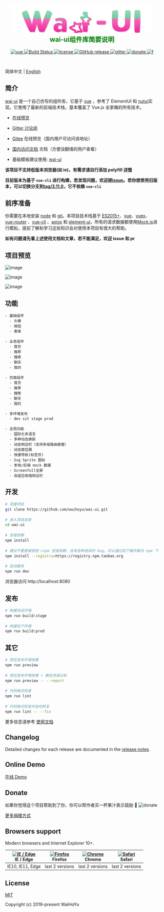 <h2 align="center" style="color:green">
    <img src="./src/assets/mainlogon.png" alt="waiui">
    <br>
     wai-ui组件库简要说明
</h2>

<p align="center">
  <a href="https://github.com/vuejs/vue">
    <img src="https://img.shields.io/badge/vue-2.6.10-brightgreen.svg" alt="vue">
  </a>
  <!-- <a href="https://github.com/ElemeFE/element">
    <img src="https://img.shields.io/badge/element--ui-2.7.0-brightgreen.svg" alt="element-ui">
  </a> -->
  <a href="https://travis-ci.org/waihoyu/wai-ui" rel="nofollow">
    <img src="https://travis-ci.com/waihoyu/wai-ui.svg?branch=master" alt="Build Status">
  </a>
  <a href="https://github.com/waihoyu/wai-ui/master/LICENSE">
    <img src="https://img.shields.io/github/license/mashape/apistatus.svg" alt="license">
  </a>
  <a href="https://github.com/waihoyu/wai-ui/releases">
    <img src="https://img.shields.io/github/release/waihoyu/wai-ui.svg" alt="GitHub release">
  </a>
  <a href="https://gitter.im/wai-ui/discuss">
    <img src="https://badges.gitter.im/Join%20Chat.svg" alt="gitter">
  </a>
  <a href="https://waihoyu.gitee.io/wai-ui-site/zh/donate">
    <img src="https://img.shields.io/badge/%24-donate-ff69b4.svg" alt="donate">
  </a>
    <a href="https://waihoyu.gitee.io/wai-ui-site/zh/donate">
    <img src="https://img.shields.io/github/followers/waihoyu?style=social" alt="f">
  </a>
  
</p>

<br>

简体中文 | [English](./README.md)

## 简介

[wai-ui](https://waihoyu.github.io/wai-ui) 是一个自己仿写的组件库，它基于 [vue](https://github.com/vuejs/vue) ，参考了 ElementUI 和 [nutui](https://github.com/jdf2e/nutui)实现。它使用了最新的前端技术栈，基本覆盖了 Vue.js 全家桶的所有技术。

-   [在线预览](https://waihoyu.github.io/wai-ui)

-   [Gitter 讨论组](https://gitter.im/wai-ui/discuss)

-   [Gitee](https://waihoyu.gitee.io/wai-ui/) 在线预览（国内用户可访问该地址）

-   [国内访问文档](https://waihoyu.gitee.io/wai-ui-site/zh/) 文档（方便没翻墙的用户查看）

-   基础模板建议使用: [wai-ui](https://github.com/waihoyu/wai-ui)

**该项目不支持低版本浏览器(如 ie)，有需求请自行添加 polyfill [详情](https://github.com/waihoyu/wai-ui/wiki#babel-polyfill)**

**目前版本为基于 `vue-cli` 进行构建，若发现问题，欢迎提[issue](https://github.com/waihoyu/wai-ui/issues/new)。若你想使用旧版本，可以切换分支到[tag/3.11.0](https://github.com/waihoyu/wai-ui/tree/tag/3.11.0)，它不依赖 `vue-cli`**

## 前序准备

你需要在本地安装 [node](http://nodejs.org/) 和 [git](https://git-scm.com/)。本项目技术栈基于 [ES2015+](http://es6.ruanyifeng.com/)、[vue](https://cn.vuejs.org/index.html)、[vuex](https://vuex.vuejs.org/zh-cn/)、[vue-router](https://router.vuejs.org/zh-cn/) 、[vue-cli](https://github.com/vuejs/vue-cli) 、[axios](https://github.com/axios/axios) 和 [element-ui](https://github.com/ElemeFE/element)，所有的请求数据都使用[Mock.js](https://github.com/nuysoft/Mock)进行模拟，提前了解和学习这些知识会对使用本项目有很大的帮助。

**如有问题请先看上述使用文档和文章，若不能满足，欢迎 issue 和 pr**

## 项目预览

 <p align="center">
 
![image](./src/assets/images/main.png)

![image](./src/assets/images/recommend.png)

![image](./src/assets/images/rearch.png)

</p>

## 功能

```
- 基础组件
  - 头像
  - 按钮
  - 表单

- 业务组件
  - 首页
  - 推荐
  - 搜索
  - 聊天
  - 我的

- 页面组件
  - 首页
  - 推荐
  - 搜索
  - 聊天
  - 我的

- 多环境发布
  - dev sit stage prod

- 全局功能
  - 国际化多语言
  - 多种动态换肤
  - 动态侧边栏（支持多级路由嵌套）
  - 动态面包屑
  - 快捷导航(标签页)
  - Svg Sprite 图标
  - 本地/后端 mock 数据
  - Screenfull全屏
  - 自适应收缩侧边栏

```

## 开发

```bash
# 克隆项目
git clone https://github.com/waihoyu/wai-ui.git

# 进入项目目录
cd wai-ui

# 安装依赖
npm install

# 建议不要直接使用 cnpm 安装依赖，会有各种诡异的 bug。可以通过如下操作解决 npm 下载速度慢的问题
npm install --registry=https://registry.npm.taobao.org

# 启动服务
npm run dev
```

浏览器访问 http://localhost:8080

## 发布

```bash
# 构建测试环境
npm run build:stage

# 构建生产环境
npm run build:prod
```

## 其它

```bash
# 预览发布环境效果
npm run preview

# 预览发布环境效果 + 静态资源分析
npm run preview -- --report

# 代码格式检查
npm run lint

# 代码格式检查并自动修复
npm run lint -- --fix
```

更多信息请参考 [使用文档](https://waihoyu.github.io/wai-ui-site/zh/)

## Changelog

Detailed changes for each release are documented in the [release notes](https://github.com/waihoyu/wai-ui/releases).

## Online Demo

[在线 Demo](https://waihoyu.github.io/wai-ui)

## Donate

如果你觉得这个项目帮助到了你，你可以帮作者买一杯果汁表示鼓励 :tropical_drink:
![donate](https://waihoyu.github.io/donate/donation.png)

[更多捐赠方式](https://waihoyu.gitee.io/wai-ui-site/zh/donate)

## Browsers support

Modern browsers and Internet Explorer 10+.

| [<img src="https://raw.githubusercontent.com/alrra/browser-logos/master/src/edge/edge_48x48.png" alt="IE / Edge" width="24px" height="24px" />](https://godban.github.io/browsers-support-badges/)</br>IE / Edge | [<img src="https://raw.githubusercontent.com/alrra/browser-logos/master/src/firefox/firefox_48x48.png" alt="Firefox" width="24px" height="24px" />](https://godban.github.io/browsers-support-badges/)</br>Firefox | [<img src="https://raw.githubusercontent.com/alrra/browser-logos/master/src/chrome/chrome_48x48.png" alt="Chrome" width="24px" height="24px" />](https://godban.github.io/browsers-support-badges/)</br>Chrome | [<img src="https://raw.githubusercontent.com/alrra/browser-logos/master/src/safari/safari_48x48.png" alt="Safari" width="24px" height="24px" />](https://godban.github.io/browsers-support-badges/)</br>Safari |
| ---------------------------------------------------------------------------------------------------------------------------------------------------------------------------------------------------------------- | ------------------------------------------------------------------------------------------------------------------------------------------------------------------------------------------------------------------ | -------------------------------------------------------------------------------------------------------------------------------------------------------------------------------------------------------------- | -------------------------------------------------------------------------------------------------------------------------------------------------------------------------------------------------------------- |
| IE10, IE11, Edge                                                                                                                                                                                                 | last 2 versions                                                                                                                                                                                                    | last 2 versions                                                                                                                                                                                                | last 2 versions                                                                                                                                                                                                |

## License

[MIT](https://github.com/waihoyu/wai-ui/blob/master/LICENSE)

Copyright (c) 2019-present WaiHoYu
